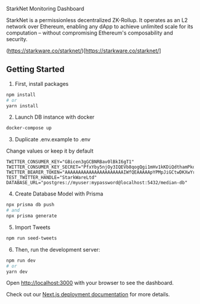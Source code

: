 StarkNet Monitoring Dashboard

StarkNet is a permissionless decentralized ZK-Rollup. It operates as an L2 network over Ethereum, enabling any dApp to achieve unlimited scale for its computation – without compromising Ethereum's composability and security.

(https://starkware.co/starknet/)[https://starkware.co/starknet/]

## Getting Started

1. First, install packages

```bash
npm install
# or
yarn install
```

2. Launch DB instance with docker

```bash
docker-compose up
```

3. Duplicate .env.example to .env

Change values or keep it by default

```
TWITTER_CONSUMER_KEY="GBicen3gGCBNRBav0lBkI6gT1"
TWITTER_CONSUMER_KEY_SECRET="PfxYby5njOy3IQEVb8qogQgi1mHv1kKDiQdthamPkoKHrnExEY"
TWITTER_BEARER_TOKEN="AAAAAAAAAAAAAAAAAAAAAAIWfQEAAAAApYPMpJiGCtwDKXwYreQ6zhVolgQ%3DADCJeNkfjW9sYxBtKltgF7eFhQ8TUkvg3aWB6kNdcZtwRI8HWw"
TEST_TWITTER_HANDLE="StarkWareLtd"
DATABASE_URL="postgres://myuser:mypassword@localhost:5432/median-db"
```

4. Create Database Model with Prisma

```bash
npx prisma db push
# and
npx prisma generate
```

5. Import Tweets

```bash
npm run seed-tweets
```

6. Then, run the development server:

```bash
npm run dev
# or
yarn dev
```

Open [http://localhost:3000](http://localhost:3000) with your browser to see the dashboard.

Check out our [Next.js deployment documentation](https://nextjs.org/docs/deployment) for more details.
